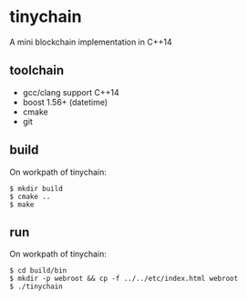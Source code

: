# tinychain
A mini blockchain implementation in C++14

## toolchain
* gcc/clang support C++14
* boost 1.56+ (datetime)
* cmake
* git

## build
On workpath of tinychain:
```
$ mkdir build
$ cmake ..
$ make
```

## run
On workpath of tinychain:
```
$ cd build/bin
$ mkdir -p webroot && cp -f ../../etc/index.html webroot
$ ./tinychain
```
